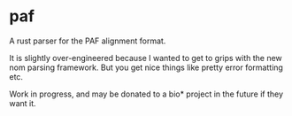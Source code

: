 # paf

A rust parser for the PAF alignment format.

It is slightly over-engineered because I wanted to get to grips with the new nom parsing framework.
But you get nice things like pretty error formatting etc.

Work in progress, and may be donated to a bio* project in the future if they want it.
